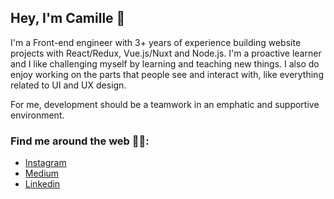 ## Hey, I'm Camille 👋
I'm a Front-end engineer with 3+ years of experience building website projects with React/Redux, Vue.js/Nuxt and Node.js. I'm a proactive learner and I like challenging myself by learning and teaching new things. I also do enjoy working on the parts that people see and interact with, like everything related to UI and UX design.

For me, development should be a teamwork in an emphatic and supportive environment.

### Find me around the web 👩‍💻:
- [Instagram](https://www.instagram.com/tipsforbabydevs/)
- [Medium](https://medium.com/@tipsforbabydevs)
- [Linkedin](https://www.linkedin.com/in/camillemaisonobe/)
